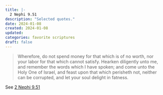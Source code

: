 ```yaml
---
title: |-
  2 Nephi 9.51
description: "Selected quotes."
date: 2024-01-08
created: 2024-01-08
updated: 
categories: favorite scriptures
draft: false
---
```


> Wherefore, do not spend money for that which is of no worth, nor your labor for that which cannot satisfy. Hearken diligently unto me, and remember the words which I have spoken; and come unto the Holy One of Israel, and feast upon that which perisheth not, neither can be corrupted, and let your soul delight in fatness.

See [2 Nephi 9.51](https://www.churchofjesuschrist.org/study/scriptures/bofm/2-ne/9?id=p51&lang=eng#p51)